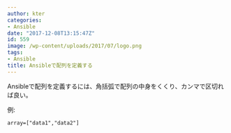 ```yaml
---
author: kter
categories:
- Ansible
date: "2017-12-08T13:15:47Z"
id: 559
image: /wp-content/uploads/2017/07/logo.png
tags:
- Ansible
title: Ansibleで配列を定義する
---
```


Ansibleで配列を定義するには、角括弧で配列の中身をくくり、カンマで区切れば良い。

例:

```
array=["data1","data2"]
```
